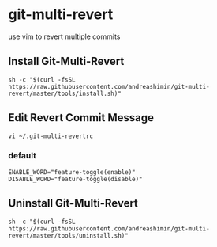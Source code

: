 # git-multi-revert

use vim to revert multiple commits

## Install Git-Multi-Revert

```
sh -c "$(curl -fsSL https://raw.githubusercontent.com/andreashimin/git-multi-revert/master/tools/install.sh)"
```

## Edit Revert Commit Message

```
vi ~/.git-multi-revertrc
```

### default

```
ENABLE_WORD="feature-toggle(enable)"
DISABLE_WORD="feature-toggle(disable)"
```

## Uninstall Git-Multi-Revert

```
sh -c "$(curl -fsSL https://raw.githubusercontent.com/andreashimin/git-multi-revert/master/tools/uninstall.sh)"
```